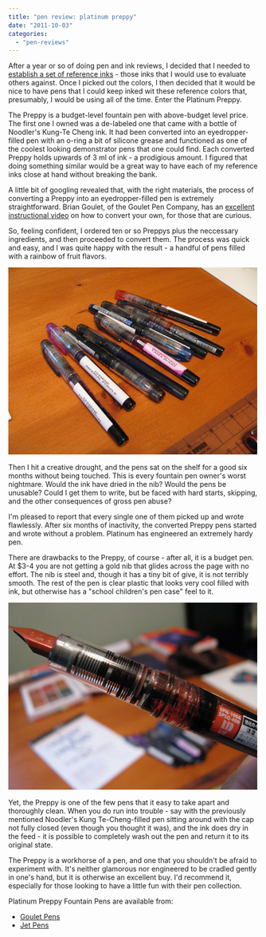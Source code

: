 ```yaml
---
title: "pen review: platinum preppy"
date: "2011-10-03"
categories: 
  - "pen-reviews"
---
```


After a year or so of doing pen and ink reviews, I decided that I needed to [establish a set of reference inks](/blog/2011/3/15/reference-inks.html/) - those inks that I would use to evaluate others against. Once I picked out the colors, I then decided that it would be nice to have pens that I could keep inked wit these reference colors that, presumably, I would be using all of the time. Enter the Platinum Preppy.

The Preppy is a budget-level fountain pen with above-budget level price. The first one I owned was a de-labeled one that came with a bottle of Noodler's Kung-Te Cheng ink. It had been converted into an eyedropper-filled pen with an o-ring a bit of silicone grease and functioned as one of the coolest looking demonstrator pens that one could find. Each converted Preppy holds upwards of 3 ml of ink - a prodigious amount. I figured that doing something similar would be a great way to have each of my reference inks close at hand without breaking the bank.

A little bit of googling revealed that, with the right materials, the process of converting a Preppy into an eyedropper-filled pen is extremely straightforward. Brian Goulet, of the Goulet Pen Company, has an [excellent instructional video](http://www.inknouveau.com/2010/12/converting-platinum-preppy-to.html) on how to convert your own, for those that are curious.

So, feeling confident, I ordered ten or so Preppys plus the neccessary ingredients, and then proceeded to convert them. The process was quick and easy, and I was quite happy with the result - a handful of pens filled with a rainbow of fruit flavors.

![](platinum-pens.jpg)

  
Then I hit a creative drought, and the pens sat on the shelf for a good six months without being touched. This is every fountain pen owner's worst nightmare. Would the ink have dried in the nib? Would the pens be unusable? Could I get them to write, but be faced with hard starts, skipping, and the other consequences of gross pen abuse?

I'm pleased to report that every single one of them picked up and wrote flawlessly. After six months of inactivity, the converted Preppy pens started and wrote without a problem. Platinum has engineered an extremely hardy pen.

There are drawbacks to the Preppy, of course - after all, it is a budget pen. At $3-4 you are not getting a gold nib that glides across the page with no effort. The nib is steel and, though it has a tiny bit of give, it is not terribly smooth. The rest of the pen is clear plastic that looks very cool filled with ink, but otherwise has a "school children's pen case" feel to it.

![](platinum-preppy-close-up.jpg)

  
Yet, the Preppy is one of the few pens that it easy to take apart and thoroughly clean. When you do run into trouble - say with the previously mentioned Noodler's Kung Te-Cheng-filled pen sitting around with the cap not fully closed (even though you thought it was), and the ink does dry in the feed - it is possible to completely wash out the pen and return it to its original state.

The Preppy is a workhorse of a pen, and one that you shouldn't be afraid to experiment with. It's neither glamorous nor engineered to be cradled gently in one's hand, but it is otherwise an excellent buy. I'd recommend it, especially for those looking to have a little fun with their pen collection.

Platinum Preppy Fountain Pens are available from:

- [Goulet Pens](http://www.gouletpens.com/Platinum_Preppy_Fountain_Pen_s/879.htm)
- [Jet Pens](http://www.jetpens.com/Platinum-Preppy-Fountain-Pens/ct/371)
